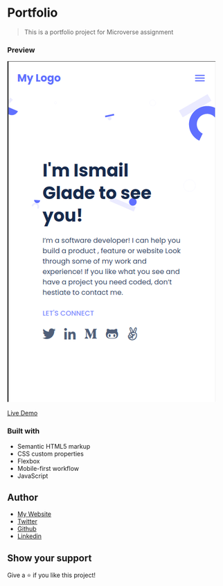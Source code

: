 # Portfolio

> This is a portfolio project for Microverse assignment

### Preview

<img src="./screenshot.png" alt="Preview image" />

[Live Demo](https://ismailco.github.io/Portfolio2.0/index.html)

### Built with

- Semantic HTML5 markup
- CSS custom properties
- Flexbox
- Mobile-first workflow
- JavaScript

## Author

- [My Website](https://www.ismailcourr.ml)
- [Twitter](https://www.twitter.com/ismailcourr)
- [Github](https://github.com/Ismailco)
- [Linkedin](https://www.linkedin.com/in/ismailcourr/)

## Show your support

Give a ⭐️ if you like this project!
